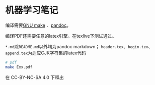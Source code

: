 机器学习笔记
====

编译需要[GNU make](https://www.gnu.org/software/make/)
、[pandoc](http://pandoc.org/)。

编译PDF还需要任意的latex引擎。在texlive下测试通过。

`*.md`除`README.md`以外均为pandoc markdown；
`header.tex`、`begin.tex`、`append.tex`为适应CJK字符集的latex代码

```bash
# pdf
make Exx.pdf
```

在 CC-BY-NC-SA 4.0 下释出

